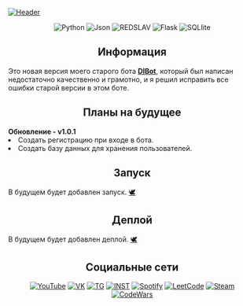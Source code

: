 [![Header](https://github.com/dontkillmeseptember/DSBot/blob/v1.0.0/assets/photo/header_ds.png?raw=true)](https://www.youtube.com/watch?v=mHVGpo74fZI&t)

<div align="center">
	<img alt="Python" src="https://img.shields.io/badge/-Python-757784?style=for-the-badge&logo=Python&logoColor=d6d6d6&" />
	<img alt="Json" src="https://img.shields.io/badge/-JSON-757784?style=for-the-badge&logo=JSON&logoColor=d6d6d6&" />
	<img alt="REDSLAV" src="https://img.shields.io/badge/-REDSLAV-757784?style=for-the-badge&logo=&logoColor=d6d6d6&" />
	<img alt="Flask" src="https://img.shields.io/badge/-Flask-757784?style=for-the-badge&logo=Flask&logoColor=d6d6d6&" />
	<img alt="SQLlite" src="https://img.shields.io/badge/-SQLite-757784?style=for-the-badge&logo=SQLite&logoColor=d6d6d6&" />
	
</div>

<h2 align="center">
	 Информация
</h2>

<div>
	<a>
		Это новая версия моего старого бота <b><a href="https://github.com/dontkillmeseptember/DiBot">DIBot</a></b>, который был написан недостаточно качественно и грамотно, и я решил исправить все ошибки старой версии в этом боте.
	</a>
</div>

<h2 align="center">
	 Планы на будущее
</h2>

<div>
	<b>Обновление - v1.0.1</b>
	<li>Создать регистрацию при входе в бота.</li>
	<li>Создать базу данных для хранения пользователей.</li>
</div>

<h2 align="center">
	 Запуск
</h2>

<div>
	<a>
		В будущем будет добавлен запуск. <a href="https://www.youtube.com/watch?v=DhLLF6cAn-s">🕊️</a>
	</a>
</div>

<h2 align="center">
	 Деплой
</h2>

<div>
	<a>
		В будущем будет добавлен деплой. <a href="https://www.youtube.com/watch?v=DhLLF6cAn-s">🕊️</a>
	</a>
</div>

<h2 align="center">
	Социальные сети
</h2>

<div align="center">
	<a href="https://www.youtube.com/channel/UCfIR8KClMlEUKm-xKMHZTVA"><img alt="YouTube" src="https://img.shields.io/badge/-YouTube-757784?style=for-the-badge&logo=YouTube&logoColor=d6d6d6" /></a>
	<a href="https://vk.com/dontkillmeseptember"><img alt="VK" src="https://img.shields.io/badge/-VK-757784?style=for-the-badge&logo=VK&logoColor=d6d6d6" /></a>
	<a href="https://t.me/slavkkkkk"><img alt="TG" src="https://img.shields.io/badge/-Telegram-757784?style=for-the-badge&logo=Telegram&logoColor=d6d6d6" /></a>
	<a href="https://www.instagram.com/dontkillmeseptember/"><img alt="INST" src="https://img.shields.io/badge/-inst-757784?style=for-the-badge&logo=instagram&logoColor=d6d6d6" /></a>
	<a href="https://open.spotify.com/user/uen4j6kuiuxgc7jf2td9ludfz"><img alt="Spotify" src="https://img.shields.io/badge/-Spotify-757784?style=for-the-badge&logo=Spotify&logoColor=d6d6d6" /></a>
	<a href="https://leetcode.com/killmeseptember/"><img alt="LeetCode" src="https://img.shields.io/badge/-LeetCode-757784?style=for-the-badge&logo=LeetCode&logoColor=d6d6d6" /></a>
	<a href="https://steamcommunity.com/id/dontkillmeseptember/"><img alt="Steam" src="https://img.shields.io/badge/-Steam-757784?style=for-the-badge&logo=Steam&logoColor=d6d6d6" /></a>
	<a href="https://www.codewars.com/users/dontkillmeseptember"><img alt="CodeWars" src="https://img.shields.io/badge/-codewars-757784?style=for-the-badge&logo=codewars&logoColor=d6d6d6" /></a>
</div>